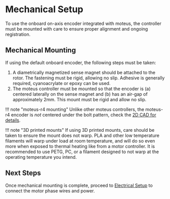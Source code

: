 # Mechanical Setup

To use the onboard on-axis encoder integrated with moteus, the controller must be mounted with care to ensure proper alignment and ongoing registration.

## Mechanical Mounting

If using the default onboard encoder, the following steps must be taken:

1. A diametrically magnetized sense magnet should be attached to the rotor. The fastening must be rigid, allowing no slip. Adhesive is generally required, cyanoacrylate or epoxy can be used.
2. The moteus controller must be mounted so that the encoder is (a) centered laterally on the sense magnet and (b) has an air-gap of approximately 2mm. This mount must be rigid and allow no slip.

!!! note "moteus-r4 mounting"
    Unlike other moteus controllers, the moteus-r4 encoder is *not* centered under the bolt pattern, check the [2D CAD for details](https://github.com/mjbots/moteus/blob/main/hw/controller/r4.5/20210124-moteus-controller-r45-mechanical.pdf).

!!! note "3D printed mounts"
    If using 3D printed mounts, care should be taken to ensure the mount does not warp.  PLA and other low temperature filaments will warp under load at room temperature, and will do so even more when exposed to thermal heating like from a motor controller.  It is recommended to use PETG, PC, or a filament designed to not warp at the operating temperature you intend.

## Next Steps

Once mechanical mounting is complete, proceed to [Electrical Setup](electrical-setup.md) to connect the motor phase wires and power.
